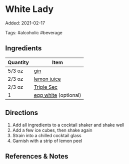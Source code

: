 # White Lady

Added: 2021-02-17

Tags: #alcoholic #beverage

## Ingredients

| Quantity | Item                                           |
| -------- | ---------------------------------------------- |
| 5/3 oz   | [gin](../_ingredients/gin.md)                  |
| 2/3 oz   | [lemon juice](../_ingredients/lemon-juice.md)  |
| 2/3 oz   | [Triple Sec](../_ingredients/triple-sec.md)    |
| 1        | [egg white](../_ingredients/egg.md) (optional) |

## Directions

1. Add all ingredients to a cocktail shaker and shake well
2. Add a few ice cubes, then shake again
3. Strain into a chilled cocktail glass
4. Garnish with a strip of lemon peel

## References & Notes

[^1]: Original recipe: The Periodic Table of Cocktails
